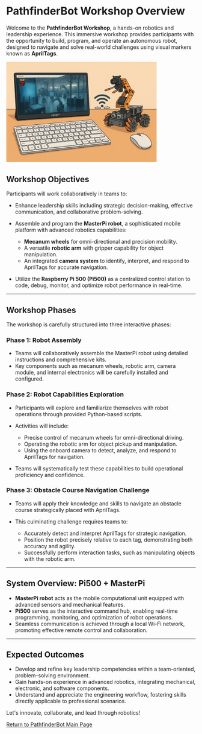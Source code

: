 # PathfinderBot Workshop Overview

Welcome to the **PathfinderBot Workshop**, a hands-on robotics and leadership experience. This immersive workshop provides participants with the opportunity to build, program, and operate an autonomous robot, designed to navigate and solve real-world challenges using visual markers known as **AprilTags**.

<img src="/zzimages/PathfinerBotWorkshop.jpg" width="400" > 

## Workshop Objectives

Participants will work collaboratively in teams to:

* Enhance leadership skills including strategic decision-making, effective communication, and collaborative problem-solving.
* Assemble and program the **MasterPi robot**, a sophisticated mobile platform with advanced robotics capabilities:

  * **Mecanum wheels** for omni-directional and precision mobility.
  * A versatile **robotic arm** with gripper capability for object manipulation.
  * An integrated **camera system** to identify, interpret, and respond to AprilTags for accurate navigation.
* Utilize the **Raspberry Pi 500 (Pi500)** as a centralized control station to code, debug, monitor, and optimize robot performance in real-time.

---

## Workshop Phases

The workshop is carefully structured into three interactive phases:

### Phase 1: Robot Assembly

* Teams will collaboratively assemble the MasterPi robot using detailed instructions and comprehensive kits.
* Key components such as mecanum wheels, robotic arm, camera module, and internal electronics will be carefully installed and configured.

### Phase 2: Robot Capabilities Exploration

* Participants will explore and familiarize themselves with robot operations through provided Python-based scripts.
* Activities will include:

  * Precise control of mecanum wheels for omni-directional driving.
  * Operating the robotic arm for object pickup and manipulation.
  * Using the onboard camera to detect, analyze, and respond to AprilTags for navigation.
* Teams will systematically test these capabilities to build operational proficiency and confidence.

### Phase 3: Obstacle Course Navigation Challenge

* Teams will apply their knowledge and skills to navigate an obstacle course strategically placed with AprilTags.
* This culminating challenge requires teams to:

  * Accurately detect and interpret AprilTags for strategic navigation.
  * Position the robot precisely relative to each tag, demonstrating both accuracy and agility.
  * Successfully perform interaction tasks, such as manipulating objects with the robotic arm.

---

## System Overview: Pi500 + MasterPi

* **MasterPi robot** acts as the mobile computational unit equipped with advanced sensors and mechanical features.
* **Pi500** serves as the interactive command hub, enabling real-time programming, monitoring, and optimization of robot operations.
* Seamless communication is achieved through a local Wi-Fi network, promoting effective remote control and collaboration.

---

## Expected Outcomes

* Develop and refine key leadership competencies within a team-oriented, problem-solving environment.
* Gain hands-on experience in advanced robotics, integrating mechanical, electronic, and software components.
* Understand and appreciate the engineering workflow, fostering skills directly applicable to professional scenarios.

Let's innovate, collaborate, and lead through robotics!

[Return to PathfinderBot Main Page](README.md)

